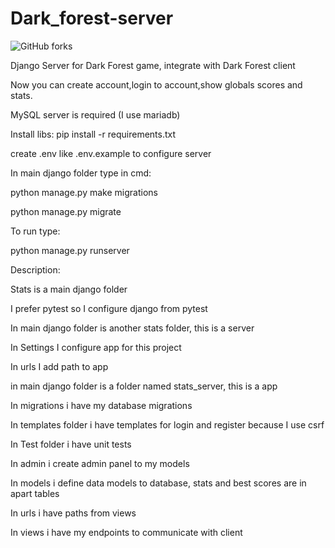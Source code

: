 # Dark_forest-server

![GitHub forks](https://img.shields.io/badge/Version-1.0-red)

Django Server for Dark Forest game, integrate with Dark Forest client

Now you can create account,login to account,show globals scores and stats.

MySQL server is required (I use mariadb)

Install libs: pip install -r requirements.txt

create .env like .env.example to configure server 

In main django folder type in cmd:

python manage.py make migrations

python manage.py migrate

To run type:

python manage.py runserver

Description:

Stats is a main django folder

I prefer pytest so I configure django from pytest

In main django folder is another stats folder, this is a server

In Settings I configure app for this project

In urls I add path to app

in main django folder is a folder named stats_server, this is a app

In migrations i have my database migrations

In templates folder i have templates for login and register because I use csrf

In Test folder i have unit tests

In admin i create admin panel to my models

In models i define data models to database, stats and best scores are in apart tables

In urls i have paths from views

In views i have my endpoints to communicate with client
